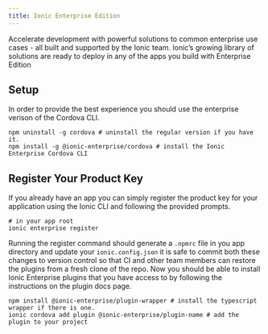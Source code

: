 ```yaml
---
title: Ionic Enterprise Edition
---
```


Accelerate development with powerful solutions to common enterprise use cases - all built and supported by the Ionic team. Ionic’s growing library of solutions are ready to deploy in any of the apps you build with Enterprise Edition

## Setup
In order to provide the best experience you should use the enterprise verison of the Cordova CLI.

```shell
npm uninstall -g cordova # uninstall the regular version if you have it.
npm install -g @ionic-enterprise/cordova # install the Ionic Enterprise Cordova CLI
```

## Register Your Product Key
If you already have an app you can simply register the product key for your application using the Ionic CLI and following
the provided prompts.

```shell
# in your app root
ionic enterprise register
```

Running the register command should generate a `.npmrc` file in you app directory and update your `ionic.config.json` it is safe
to commit both these changes to version control so that CI and other team members can restore the plugins from a fresh clone of the
repo. Now you should be able to install Ionic Enterprise plugins that you have access to by following the instructions on the plugin
docs page.

```shell
npm install @ionic-enterprise/plugin-wrapper # install the typescript wrapper if there is one.
ionic cordova add plugin @ionic-enterprise/plugin-name # add the plugin to your project
```